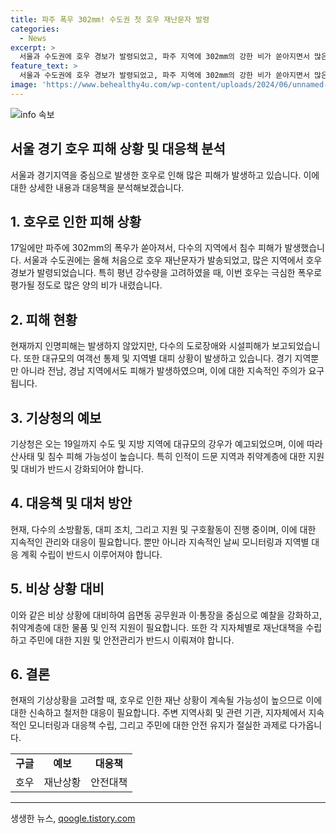 ```yaml
---
title: 파주 폭우 302mm! 수도권 첫 호우 재난문자 발령
categories:
  - News
excerpt: >
  서울과 수도권에 호우 경보가 발령되었고, 파주 지역에 302mm의 강한 비가 쏟아지면서 많은 지역이 침수되었습니다. 인명피해는 없지만 주택 침수, 도로장애 등 피해가 발생했습니다. 또한, 대규모의 여객선 통제와 대피자 수가 늘어나는 상황이며, 장애인과 노약자 등 취약계층에 대한 지원 강화가 요구되고 있습니다. 앞으로 서울, 인천, 경기 등 일부 지역에는 200mm 이상의 강한 비가 예상되고 있습니다.
feature_text: >
  서울과 수도권에 호우 경보가 발령되었고, 파주 지역에 302mm의 강한 비가 쏟아지면서 많은 지역이 침수되었습니다. 인명피해는 없지만 주택 침수, 도로장애 등 피해가 발생했습니다. 또한, 대규모의 여객선 통제와 대피자 수가 늘어나는 상황이며, 장애인과 노약자 등 취약계층에 대한 지원 강화가 요구되고 있습니다. 앞으로 서울, 인천, 경기 등 일부 지역에는 200mm 이상의 강한 비가 예상되고 있습니다.
image: 'https://www.behealthy4u.com/wp-content/uploads/2024/06/unnamed-file.png'
---
```


<p><img src="https://www.behealthy4u.com/wp-content/uploads/2024/06/unnamed-file.png" alt="info 속보" /></p>

<h2>서울 경기 호우 피해 상황 및 대응책 분석</h2>

<p data-ke-size="size16">서울과 경기지역을 중심으로 발생한 호우로 인해 많은 피해가 발생하고 있습니다. 이에 대한 상세한 내용과 대응책을 분석해보겠습니다.</p>

<h2 data-ke-size="size26">1. 호우로 인한 피해 상황</h2>

<p data-ke-size="size16">17일에만 파주에 302mm의 폭우가 쏟아져서, 다수의 지역에서 침수 피해가 발생했습니다. 서울과 수도권에는 올해 처음으로 호우 재난문자가 발송되었고, 많은 지역에서 호우경보가 발령되었습니다. 특히 평년 강수량을 고려하였을 때, 이번 호우는 극심한 폭우로 평가될 정도로 많은 양의 비가 내렸습니다.</p>

<h2 data-ke-size="size26">2. 피해 현황</h2>

<p data-ke-size="size16">현재까지 인명피해는 발생하지 않았지만, 다수의 도로장애와 시설피해가 보고되었습니다. 또한 대규모의 여객선 통제 및 지역별 대피 상황이 발생하고 있습니다. 경기 지역뿐만 아니라 전남, 경남 지역에서도 피해가 발생하였으며, 이에 대한 지속적인 주의가 요구됩니다.</p>

<h2 data-ke-size="size26">3. 기상청의 예보</h2>

<p data-ke-size="size16">기상청은 오는 19일까지 수도 및 지방 지역에 대규모의 강우가 예고되었으며, 이에 따라 산사태 및 침수 피해 가능성이 높습니다. 특히 인적이 드문 지역과 취약계층에 대한 지원 및 대비가 반드시 강화되어야 합니다.</p>

<h2 data-ke-size="size26">4. 대응책 및 대처 방안</h2>

<p data-ke-size="size16">현재, 다수의 소방활동, 대피 조치, 그리고 지원 및 구호활동이 진행 중이며, 이에 대한 지속적인 관리와 대응이 필요합니다. 뿐만 아니라 지속적인 날씨 모니터링과 지역별 대응 계획 수립이 반드시 이루어져야 합니다.</p>

<h2 data-ke-size="size26">5. 비상 상황 대비</h2>

<p data-ke-size="size16">이와 같은 비상 상황에 대비하여 읍면동 공무원과 이·통장을 중심으로 예찰을 강화하고, 취약계층에 대한 물품 및 인적 지원이 필요합니다. 또한 각 지자체별로 재난대책을 수립하고 주민에 대한 지원 및 안전관리가 반드시 이뤄져야 합니다.</p>

<h2 data-ke-size="size26">6. 결론</h2>

<p data-ke-size="size16">현재의 기상상황을 고려할 때, 호우로 인한 재난 상황이 계속될 가능성이 높으므로 이에 대한 신속하고 철저한 대응이 필요합니다. 주변 지역사회 및 관련 기관, 지자체에서 지속적인 모니터링과 대응책 수립, 그리고 주민에 대한 안전 유지가 절실한 과제로 다가옵니다.</p>

<table>
    <tr>
        <td style="text-align: center; height: 17px;"><b>구글</b></td>
        <td style="text-align: center; height: 17px;"><b>예보</b></td>
        <td style="text-align: center; height: 17px;"><b>대응책</b></td>
    </tr>
    <tr>
        <td style="text-align: center; height: 17px;">호우</td>
        <td style="text-align: center; height: 17px;">재난상황</td>
        <td style="text-align: center; height: 17px;">안전대책</td>
    </tr>
</table>

<p><hr></p>
생생한 뉴스, <a href="https://qoogle.tistory.com" rel="dofollow">qoogle.tistory.com</a>


